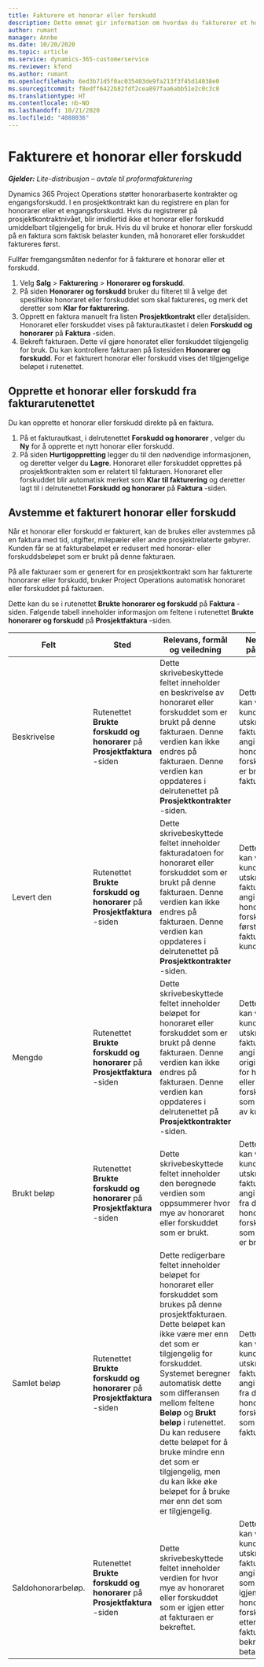 ```yaml
---
title: Fakturere et honorar eller forskudd
description: Dette emnet gir information om hvordan du fakturerer et honorar eller forskudd i Project Operations.
author: rumant
manager: Annbe
ms.date: 10/20/2020
ms.topic: article
ms.service: dynamics-365-customerservice
ms.reviewer: kfend
ms.author: rumant
ms.openlocfilehash: 6ed3b71d5f0ac035403de9fa213f3f45d14038e0
ms.sourcegitcommit: f8edff6422b82fdf2cea897faa6abb51e2c0c3c8
ms.translationtype: HT
ms.contentlocale: nb-NO
ms.lasthandoff: 10/21/2020
ms.locfileid: "4088036"
---
```

# <a name="invoice-a-retainer-or-an-advance"></a>Fakturere et honorar eller forskudd

_**Gjelder:** Lite-distribusjon – avtale til proformafakturering_

Dynamics 365 Project Operations støtter honorarbaserte kontrakter og engangsforskudd. I en prosjektkontrakt kan du registrere en plan for honorarer eller et engangsforskudd. Hvis du registrerer på prosjektkontraktnivået, blir imidlertid ikke et honorar eller forskudd umiddelbart tilgjengelig for bruk. Hvis du vil bruke et honorar eller forskudd på en faktura som faktisk belaster kunden, må honoraret eller forskuddet faktureres først.

Fullfør fremgangsmåten nedenfor for å fakturere et honorar eller et forskudd.

1. Velg **Salg** > **Fakturering** > **Honorarer og forskudd**. 
2. På siden **Honorarer og forskudd** bruker du filteret til å velge det spesifikke honoraret eller forskuddet som skal faktureres, og merk det deretter som **Klar for fakturering**.
3. Opprett en faktura manuelt fra listen **Prosjektkontrakt** eller detaljsiden. Honoraret eller forskuddet vises på fakturautkastet i delen **Forskudd og honorarer** på **Faktura** -siden.
4. Bekreft fakturaen. Dette vil gjøre honoratet eller forskuddet tilgjengelig for bruk. Du kan kontrollere fakturaen på listesiden **Honorarer og forskudd**. For et fakturert honorar eller forskudd vises det tilgjengelige beløpet i rutenettet.

## <a name="create-a-retainer-or-advance-from-the-invoice-grid"></a>Opprette et honorar eller forskudd fra fakturarutenettet

Du kan opprette et honorar eller forskudd direkte på en faktura.

1. På et fakturautkast, i delrutenettet **Forskudd og honorarer** , velger du **Ny** for å opprette et nytt honorar eller forskudd. 
2. På siden **Hurtigoppretting** legger du til den nødvendige informasjonen, og deretter velger du **Lagre**. Honoraret eller forskuddet opprettes på prosjektkontrakten som er relatert til fakturaen. Honoraret eller forskuddet blir automatisk merket som **Klar til fakturering** og deretter lagt til i delrutenettet **Forskudd og honorarer** på **Faktura** -siden.

## <a name="reconcile-an-invoiced-retainer-or-advance"></a>Avstemme et fakturert honorar eller forskudd

Når et honorar eller forskudd er fakturert, kan de brukes eller avstemmes på en faktura med tid, utgifter, milepæler eller andre prosjektrelaterte gebyrer. Kunden får se at fakturabeløpet er redusert med honorar- eller forskuddsbeløpet som er brukt på denne fakturaen.

På alle fakturaer som er generert for en prosjektkontrakt som har fakturerte honorarer eller forskudd, bruker Project Operations automatisk honoraret eller forskuddet på fakturaen.

Dette kan du se i rutenettet **Brukte honorarer og forskudd** på **Faktura** -siden. Følgende tabell inneholder informasjon om feltene i rutenettet **Brukte honorarer og forskudd** på **Prosjektfaktura** -siden.

| Felt | Sted | Relevans, formål og veiledning | Nedstrøms påvirkning |
| --- | --- | --- | --- |
| Beskrivelse | Rutenettet **Brukte forskudd og honorarer** på **Prosjektfaktura** -siden |Dette skrivebeskyttede feltet inneholder en beskrivelse av honoraret eller forskuddet som er brukt på denne fakturaen. Denne verdien kan ikke endres på fakturaen. Denne verdien kan oppdateres i delrutenettet på **Prosjektkontrakter** -siden. | Dette feltet kan vises til kunden på den utskrevne fakturaen for å angi hvilket honorar eller forskudd som er brukt på fakturaen. |
| Levert den | Rutenettet **Brukte forskudd og honorarer** på **Prosjektfaktura** -siden  | Dette skrivebeskyttede feltet inneholder fakturadatoen for honoraret eller forskuddet som er brukt på denne fakturaen. Denne verdien kan ikke endres på fakturaen. Denne verdien kan oppdateres i delrutenettet på **Prosjektkontrakter** -siden. | Dette feltet kan vises til kunden på den utskrevne fakturaen for å angi datoen da honoraret eller forskuddet først ble fakturert til kunden. |
| Mengde | Rutenettet **Brukte forskudd og honorarer** på **Prosjektfaktura** -siden  | Dette skrivebeskyttede feltet inneholder beløpet for honoraret eller forskuddet som er brukt på denne fakturaen. Denne verdien kan ikke endres på fakturaen. Denne verdien kan oppdateres i delrutenettet på **Prosjektkontrakter** -siden. | Dette feltet kan vises til kunden på den utskrevne fakturaen for å angi originalbeløpet for honoraret eller forskuddet som ble betalt av kunden. |
| Brukt beløp | Rutenettet **Brukte forskudd og honorarer** på **Prosjektfaktura** -siden  | Dette skrivebeskyttede feltet inneholder den beregnede verdien som oppsummerer hvor mye av honoraret eller forskuddet som er brukt. | Dette feltet kan vises til kunden på den utskrevne fakturaen for å angi beløpet fra dette honoraret eller forskuddet som allerede er brukt. |
| Samlet beløp | Rutenettet **Brukte forskudd og honorarer** på **Prosjektfaktura** -siden  | Dette redigerbare feltet inneholder beløpet for honoraret eller forskuddet som brukes på denne prosjektfakturaen. Dette beløpet kan ikke være mer enn det som er tilgjengelig for forskuddet. Systemet beregner automatisk dette som differansen mellom feltene **Beløp** og **Brukt beløp** i rutenettet. Du kan redusere dette beløpet for å bruke mindre enn det som er tilgjengelig, men du kan ikke øke beløpet for å bruke mer enn det som er tilgjengelig. | Dette feltet kan vises til kunden på den utskrevne fakturaen for å angi beløpet fra dette honoraret eller forskuddet som brukes på fakturaen. |
| Saldohonorarbeløp. | Rutenettet **Brukte forskudd og honorarer** på **Prosjektfaktura** -siden  | Dette skrivebeskyttede feltet inneholder verdien for hvor mye av honoraret eller forskuddet som er igjen etter at fakturaen er bekreftet. | Dette feltet kan vises til kunden på den utskrevne fakturaen for å angi beløpet som vil være igjen fra dette honoraret eller forskuddet etter at fakturaen er bekreftet og betalt. |

